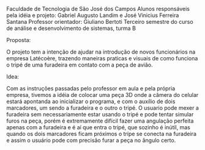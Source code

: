 Faculdade de Tecnologia de São José dos Campos
Alunos responsáveis pela idéia e projeto: Gabriel Augusto Landim e José Vinicius Ferreira Santana
Professor orientador: Giuliano Bertoti
Terceiro semestre do curso de análise e desenvolvimento de sistemas, turma B


Proposta:

O projeto tem a intenção de ajudar na introdução de novos funcionários na empresa Latécoère, trazendo
maneiras praticas e visuais de como funciona o tripé de uma furadeira em contato com a peça de avião.


Idea: 

Com as instruções passadas pelo professor em aula e pela própria empresa, tivemos a idéia de colocar
uma peça 3D onde a câmera do celular estará apontanda ao inicializar o programa, e com o auxílio de 
dois marcadores, um sendo a furadeira e o outro o tripé. 
O usuario pode mexer a furadeira sem necessariamente estar usando o tripé e pode tentar simular furos
na peça, porém é extremamente difícil fazer uma angulação perfeita apenas com a furadeira e é aí que
entra o tripé, que sozinho é inútil, mas quando os dois marcadores ficam próximos o trípe se conecta 
na furadeira e assim o usuário pode com precisão furar a peça no ângulo certo.
